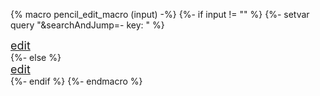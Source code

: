 {% macro pencil_edit_macro (input) -%}
  {%- if input != "" %}
    {%- setvar query "&searchAndJump=- key: " %}
    <div class="pencil-edit">
      <a href="{{ fuchsia_editor }}{{ problems_file }}{{query}}&quot;{{input}}&quot;" title="Edit the {{input}} problem"><span class="material-icons" style="font-size: 18px">edit</span></a>
    </div>
  {%- else %}
    <div class="pencil-edit">
      <a href="{{ fuchsia_editor }}{{ problems_file }}" title="Edit the problem entry"><span class="material-icons" style="font-size: 18px">edit</span></a>
    </div>
  {%- endif %}
{%- endmacro %}